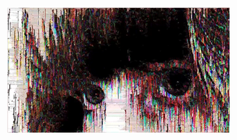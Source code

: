 ![image alt](https://github.com/fangelic/xann6ix/blob/f4194ac4899ce1ceb2c983cd415e5918f62e2f62/74D0817C-EED8-4A59-B98F-A9CE109BC86B.gif)

